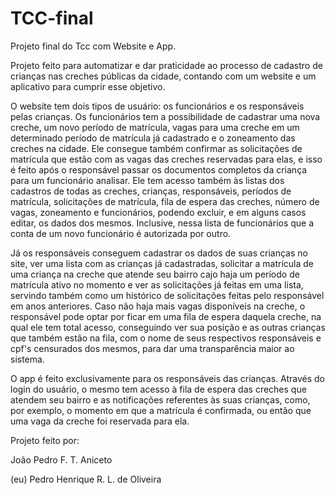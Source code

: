 # TCC-final
Projeto final do Tcc com Website e App.

Projeto feito para automatizar e dar praticidade ao processo de cadastro de crianças nas creches públicas da cidade, contando com um website e um aplicativo para cumprir esse objetivo.



O website tem dois tipos de usuário: os funcionários e os responsáveis pelas crianças.
Os funcionários tem a possibilidade de cadastrar uma nova creche, um novo período de matrícula, vagas para uma creche em um determinado período de matrícula já cadastrado e o zoneamento das creches na cidade. Ele consegue também confirmar as solicitações de matrícula que estão com as vagas das creches reservadas para elas, e isso é feito após o responsável passar os documentos completos da criança para um funcionário analisar. Ele tem acesso também às listas dos cadastros de todas as creches, crianças, responsáveis, períodos de matrícula, solicitações de matrícula, fila de espera das creches, número de vagas, zoneamento e funcionários, podendo excluir, e em alguns casos editar, os dados dos mesmos. Inclusive, nessa lista de funcionários que a conta de um novo funcionário é autorizada por outro.

Já os responsáveis conseguem cadastrar os dados de suas crianças no site, ver uma lista com as crianças já cadastradas, solicitar a matrícula de uma criança na creche que atende seu bairro cajo haja um período de matrícula ativo no momento e ver as solicitações já feitas em uma lista, servindo também como um histórico de solicitações feitas pelo responsável em anos anteriores. Caso não haja mais vagas disponíveis na creche, o responsável pode optar por ficar em uma fila de espera daquela creche, na qual ele tem  total acesso, conseguindo ver sua posição e as outras crianças que também estão na fila, com o nome de seus respectivos responsáveis e cpf's censurados dos mesmos, para dar uma transparência maior ao sistema.



O app é feito exclusivamente para os responsáveis das crianças. Através do login do usuário, o mesmo tem acesso à fila de espera das creches que atendem seu bairro e as notificações referentes às suas crianças, como, por exemplo, o momento em que a matrícula é confirmada, ou então que uma vaga da creche foi reservada para ela.

Projeto feito por:

João Pedro F. T. Aniceto

(eu) Pedro Henrique R. L. de Oliveira
